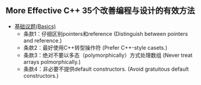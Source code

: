 ## More Effective C++ 35个改善编程与设计的有效方法
- [基础议题(Basics)](chapter1.md)
	- 条款1：仔细区别pointers和reference (Distinguish between pointers and reference.)
	- 条款2：最好使用C++转型操作符 (Prefer C++-style casets.)
	- 条款3：绝对不要以多态（polymorphically）方式处理数组 (Never treat arrays polmorphically.)
	- 条款4：非必要不提供default constructors. (Avoid gratuitous default constructors.)
